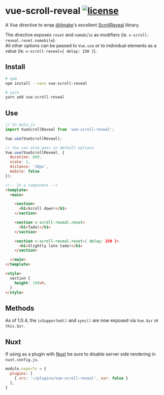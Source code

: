 # vue-scroll-reveal [![license](https://img.shields.io/github/license/tserkov/vue-scroll-reveal.svg)]()
A Vue directive to wrap [@jlmake](https://github.com/jlmakes)'s excellent [ScrollReveal](https://github.com/jlmakes/scrollreveal) library.

The directive exposes `reset` and `nomobile` as modifiers (ie. `v-scroll-reveal.reset.nomobile`).  
All other options can be passed to `Vue.use` or to individual elements as a value (ie. `v-scroll-reveal={ delay: 250 }`).

## Install

``` bash
# npm
npm install --save vue-scroll-reveal
```

``` bash
# yarn
yarn add vue-scroll-reveal
```

## Use

```javascript
// In main.js
import VueScrollReveal from 'vue-scroll-reveal';

Vue.use(VueScrollReveal);

// You can also pass in default options
Vue.use(VueScrollReveal, {
  duration: 800,
  scale: 1,
  distance: '10px',
  mobile: false
});
```

```html
<!-- In a component -->
<template>
  <main>

    <section>
      <h1>Scroll down!</h1>
    </section>

    <section v-scroll-reveal.reset>
      <h1>Tada!</h1>
    </section>

    <section v-scroll-reveal.reset={ delay: 250 }>
      <h1>Slightly late tada!</h1>
    </section>

  </main>
</template>

<style>
  section {
    height: 100vh;
  }
</style>
```

## Methods

As of 1.0.4, the `isSupported()` and `sync()` are now exposed via `Vue.$sr` or `this.$sr`.

## Nuxt

If using as a plugin with [Nuxt](https://github.com/nuxt/nuxt.js) be sure to disable server side rendering in `nuxt.config.js`.

```javascript
module.exports = {
  plugins: [
    { src: '~/plugins/vue-scroll-reveal', ssr: false }
  ],
}
```
